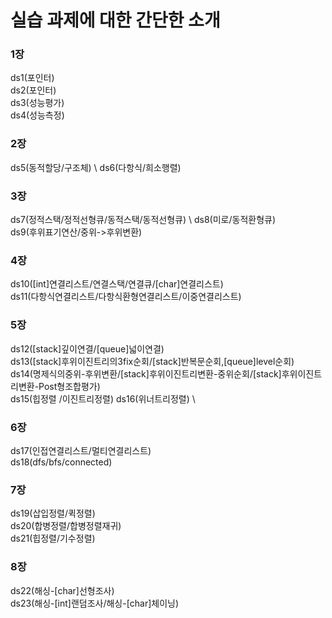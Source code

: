 # 실습 과제에 대한 간단한 소개
     
### 1장
ds1(포인터) \
ds2(포인터) \
ds3(성능평가) \
ds4(성능측정)
### 2장
ds5(동적할당/구조체) \ 
ds6(다항식/희소행렬)
### 3장
ds7(정적스택/정적선형큐/동적스택/동적선형큐) \ 
ds8(미로/동적환형큐) \
ds9(후위표기연산/중위->후위변환)
### 4장
ds10([int]연결리스트/연결스택/연결큐/[char]연결리스트) \
ds11(다항식연결리스트/다항식환형연결리스트/이중연결리스트)
### 5장
ds12([stack]깊이연결/[queue]넓이연결) \
ds13([stack]후위이진트리의3fix순회/[stack]반복문순회,[queue]level순회) \
ds14(명제식의중위-후위변환/[stack]후위이진트리변환-중위순회/[stack]후위이진트리변환-Post형조합평가) \
ds15(힙정렬 /이진트리정렬) ds16(위너트리정렬) \
### 6장
ds17(인접연결리스트/멀티연결리스트) \
ds18(dfs/bfs/connected)
### 7장
ds19(삽입정렬/퀵정렬) \
ds20(합병정렬/합병정렬재귀) \
ds21(힙정렬/기수정렬)
### 8장
ds22(해싱-[char]선형조사)\
ds23(해싱-[int]랜덤조사/해싱-[char]체이닝)
